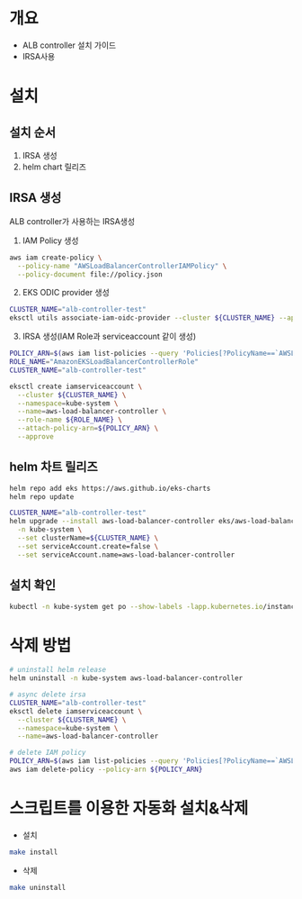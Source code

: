 # 개요
* ALB controller 설치 가이드
* IRSA사용

# 설치
## 설치 순서
1. IRSA 생성
2. helm chart 릴리즈

## IRSA 생성
ALB controller가 사용하는 IRSA생성

1. IAM Policy 생성

```bash
aws iam create-policy \
  --policy-name "AWSLoadBalancerControllerIAMPolicy" \
  --policy-document file://policy.json
```

2. EKS ODIC provider 생성

```bash
CLUSTER_NAME="alb-controller-test"
eksctl utils associate-iam-oidc-provider --cluster ${CLUSTER_NAME} --approve
```

3. IRSA 생성(IAM Role과 serviceaccount 같이 생성)

```bash
POLICY_ARN=$(aws iam list-policies --query 'Policies[?PolicyName==`AWSLoadBalancerControllerIAMPolicy`].Arn' --output text)
ROLE_NAME="AmazonEKSLoadBalancerControllerRole"
CLUSTER_NAME="alb-controller-test"

eksctl create iamserviceaccount \
  --cluster ${CLUSTER_NAME} \
  --namespace=kube-system \
  --name=aws-load-balancer-controller \
  --role-name ${ROLE_NAME} \
  --attach-policy-arn=${POLICY_ARN} \
  --approve
```

## helm 차트 릴리즈
```bash
helm repo add eks https://aws.github.io/eks-charts
helm repo update

CLUSTER_NAME="alb-controller-test"
helm upgrade --install aws-load-balancer-controller eks/aws-load-balancer-controller \
  -n kube-system \
  --set clusterName=${CLUSTER_NAME} \
  --set serviceAccount.create=false \
  --set serviceAccount.name=aws-load-balancer-controller
```

## 설치 확인
```bash
kubectl -n kube-system get po --show-labels -lapp.kubernetes.io/instance=aws-load-balancer-controller
```

# 삭제 방법
```bash
# uninstall helm release
helm uninstall -n kube-system aws-load-balancer-controller

# async delete irsa
CLUSTER_NAME="alb-controller-test"
eksctl delete iamserviceaccount \
  --cluster ${CLUSTER_NAME} \
  --namespace=kube-system \
  --name=aws-load-balancer-controller

# delete IAM policy
POLICY_ARN=$(aws iam list-policies --query 'Policies[?PolicyName==`AWSLoadBalancerControllerIAMPolicy`].Arn' --output text)
aws iam delete-policy --policy-arn ${POLICY_ARN}
```

# 스크립트를 이용한 자동화 설치&삭제
* 설치
```bash
make install
```

* 삭제
```bash
make uninstall
```
